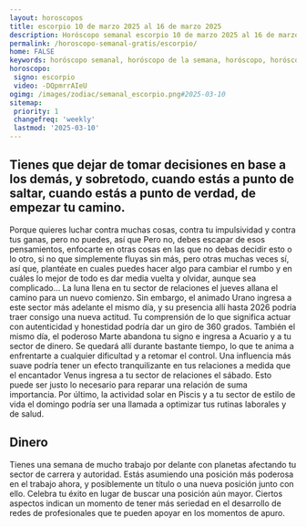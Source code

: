 ```yaml
---
layout: horoscopos
title: escorpio 10 de marzo 2025 al 16 de marzo 2025 
description: Horóscopo semanal escorpio 10 de marzo 2025 al 16 de marzo 2025. Tienes que dejar de tomar decisiones en base a los demás, y sobretodo, cuando estás a punto de saltar, cuando estás a punto de verdad, de empezar tu camino.
permalink: /horoscopo-semanal-gratis/escorpio/
home: FALSE
keywords: horóscopo semanal, horóscopo de la semana, horóscopo, horóscopo gratis,horóscopos, horóscopo esperanza gracia, horoscopos escorpio la semana, horóscopos gratis, Tarot, Astrologia, Zodíaco, escorpio, horoscopo gratis, semanal
horoscopo:
 signo: escorpio
 video: -DQpmrrAIeU
ogimg: /images/zodiac/semanal_escorpio.png#2025-03-10
sitemap:
 priority: 1
 changefreq: 'weekly'
 lastmod: '2025-03-10'
---
```




## Tienes que dejar de tomar decisiones en base a los demás, y sobretodo, cuando estás a punto de saltar, cuando estás a punto de verdad, de empezar tu camino.

Porque quieres luchar contra muchas cosas, contra tu impulsividad y contra tus ganas, pero no puedes, así que 
 Pero no, debes escapar de esos pensamientos, enfocarte en otras cosas en las que no debas decidir esto o lo otro, si no que simplemente fluyas sin más, 
pero otras muchas veces sí, así que, plantéate en cuales puedes hacer algo para cambiar el rumbo y en cuáles lo mejor de todo es dar media vuelta y olvidar, aunque sea complicado…
La luna llena en tu sector de relaciones el jueves allana el camino para un nuevo comienzo. 
Sin embargo, el animado Urano ingresa a este sector más adelante el mismo día, y su presencia allí hasta 2026 podría traer consigo una nueva actitud. Tu comprensión de lo que significa actuar con autenticidad y honestidad podría dar un giro de 360 grados. 
También el mismo día, el poderoso Marte abandona tu signo e ingresa a Acuario y a tu sector de dinero. Se quedará allí durante bastante tiempo, lo que te anima a enfrentarte a cualquier dificultad y a retomar el control. 
Una influencia más suave podría tener un efecto tranquilizante en tus relaciones a medida que el encantador Venus ingresa a tu sector de relaciones el sábado. Esto puede ser justo lo necesario para reparar una relación de suma importancia. 
Por último, la actividad solar en Piscis y a tu sector de estilo de vida el domingo podría ser una llamada a optimizar tus rutinas laborales y de salud.

## Dinero

Tienes una semana de mucho trabajo por delante con planetas afectando tu sector de carrera y autoridad. Estás asumiendo una posición más poderosa en el trabajo ahora, y posiblemente un título o una nueva posición junto con ello. Celebra tu éxito en lugar de buscar una posición aún mayor. Ciertos aspectos indican un momento de tener más seriedad en el desarrollo de redes de profesionales que te pueden apoyar en los momentos de apuro.